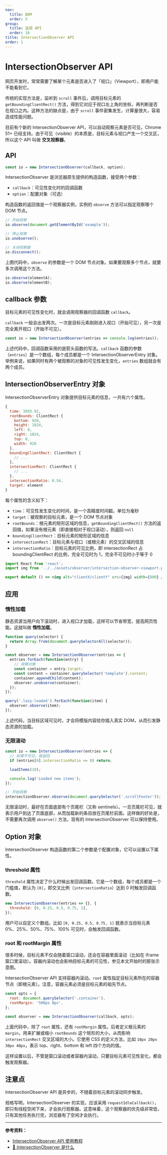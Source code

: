 ```yaml
---
nav:
  title: BOM
  order: 5
group:
  title: 监视 API
  order: 16
title: IntersectionObserver API
order: 1
---
```


# IntersectionObserver API

网页开发时，常常需要了解某个元素是否进入了「视口」（Viewport），即用户能不能看到它。

传统的实现方法是，监听到 `scroll` 事件后，调用目标元素的 `getBoundingClientRect()` 方法，得到它对应于视口左上角的坐标，再判断是否在视口之内。这种方法的缺点是，由于 `scroll` 事件密集发生，计算量很大，容易造成性能问题。

目前有个新的 IntersectionObserver API，可以自动观察元素是否可见，Chrome 51+ 已经支持。由于可见（visible）的本质是，目标元素与视口产生一个交叉区，所以这个 API 叫做 **交叉视察器**。

## API

```js
const io = new IntersectionObserver(callback, option);
```

IntersectionObserver 是浏览器原生提供的构造函数，接受两个参数：

- `callback`：可见性变化时的回调函数
- `option`：配置对象（可选）

构造函数的返回值是一个观察器实例，实例的 `observe` 方法可以指定观察哪个 DOM 节点。

```js
// 开始观察
io.observe(document.getElementById('example'));

// 停止观察
io.unobserve();

// 关闭观察器
io.disconnect();
```

上图代码中，`observe` 的参数是一个 DOM 节点对象。如果要观察多个节点，就要多次调用这个方法。

```js
io.observe(elementA);
io.observe(elementB);
```

## callback 参数

目标元素的可见性变化时，就会调用观察器的回调函数 `callback`。

`callback` 一般会出发两次。一次是目标元素刚刚进入视口（开始可见），另一次是完全离开视口（开始不可见）。

```js
const io = new IntersectionObserver(entries => console.log(entries));
```

上述代码中，回调函数采用的是箭头函数的写法。`callback` 函数的参数（`entries`）是一个数组，每个成员都是一个 IntersectionObserverEntry 对象。举例来说，如果同时有两个被观察的对象的可见性发生变化，`entries` 数组就会有两个成员。

## IntersectionObserverEntry 对象

IntersectionObserverEntry 对象提供目标元素的信息，一共有六个属性。

```js
{
  time: 3893.92,
  rootBounds: ClientRect {
    bottom: 920,
    height: 1024,
    left: 0,
    right: 1024,
    top: 0,
    width: 920
  },
  boundingClientRect: ClientRect {
    // ...
  },
  intersectionRect: ClientRect {
    // ...
  },
  intersectionRatio: 0.54,
  target: element
}
```

每个属性的含义如下：

- `time`：可见性发生变化的时间，是一个高精度时间戳，单位为毫秒
- `target`：被观察的目标元素，是一个 DOM 节点对象
- `rootBounds`：根元素的矩形区域的信息，`getBoundingClientRect()` 方法的返回值，如果没有根元素（即直接相对于视口滚动），则返回 `null`
- `boundingClientRect`：目标元素的矩形区域的信息
- `intersectionRect`：目标元素与视口（或根元素）的交叉区域的信息
- `intersectionRatio`：目标元素的可见比例，即 intersectionRect 占 boundingClientRect 的比例，完全可见时为 1，完全不可见时小于等于 0

```jsx | inline
import React from 'react';
import img from '../../assets/observer/intersection-observer-viewport.png';

export default () => <img alt="clientX/clientY" src={img} width={800} />;
```

## 应用

### 惰性加载

静态资源当用户向下滚动时，进入视口才加载，这样可以节省带宽，提高网页性能。这就叫做 **惰性加载**。

```js
function query(selector) {
  return Array.from(document.querySelectorAll(selector));
}

const observer = new IntersectionObserver(entries => {
  entries.forEach(function(entry) {
    // 观察对象
    const container = entry.target;
    const content = container.querySelector('template').content;
    container.appendChild(content);
    observer.unobserve(container);
  });
});

query('.lazy-loaded').forEach(function(item) {
  observer.observe(item);
});
```

上述代码，当目标区域可见时，才会将模版内容给你插入真实 DOM，从而引发静态资源的加载。

### 无限滚动

```js
const io = new IntersectionObserver(entries => {
  // 如果不可见，就返回
  if (entries[0].intersectionRatio <= 0) return;

  loadItems(10);

  console.log('Loaded new items');
});

// 开始观察
intersectionObserver.observe(document.querySelector('.scrollFooter'));
```

无限滚动时，最好在页面底部有个页尾栏（又称 sentinels）。一旦页尾栏可见，就表示用户到达了页面底部，从而加载新的条目放在页尾栏前面。这样做的好处是，不需要再次调用 `observe()` 方法，现有的 IntersectionObserver 可以保持使用。

## Option 对象

IntersectionObserver 构造函数的第二个参数是个配置对象，它可以设置以下属性。

### threshold 属性

`threshold` 属性决定了什么时候出发回调函数。它是一个数组，每个成员都是一个门槛值，默认为 `[0]`，即交叉比例（`intersectionRatio`）达到 0 时触发回调函数。

```js
new IntersectionObserver(entries => {}, {
  threshold: [0, 0.25, 0.5, 0.75, 1],
});
```

用户可以自定义个数组。比如 `[0, 0.25, 0.5, 0.75, 1]` 就表示当目标元素 0%、25%、50%、75%、100% 可见时，会触发回调函数。

### root 和 rootMargin 属性

很多时候，目标元素不仅会随着窗口滚动，还会在容器里面滚动（比如在 iframe 窗口里滚动）。容器内滚动也会影响目标元素的可见性，参见本文开始时的那张示意图。

IntersectionObserver API 支持容器内滚动。`root` 属性指定目标元素所在的容器节点（即根元素）。注意，容器元素必须是目标元素的祖先节点。

```js
const opts = {
  root: document.querySelector('.container'),
  rootMargin: '500px 0px',
};

const observer = new IntersectionObserver(callback, opts);
```

上面代码中，除了 `root` 属性，还有 `rootMargin` 属性。后者定义根元素的 `margin`，用来扩展或缩小 `rootBounds` 这个矩形的大小，从而影响 `intersectionRect` 交叉区域的大小。它使用 CSS 的定义方法，比如 `10px 20px 30px 40px`，表示 top、right、bottom 和 left 四个方向的值。

这样设置以后，不管是窗口滚动或者容器内滚动，只要目标元素可见性变化，都会触发观察器。

## 注意点

IntersectionObserver API 是异步的，不随着目标元素的滚动同步触发。

规格写明，IntersectionObserver 的实现，应该采用 `requestIdleCallback()`，即只有线程空闲下来，才会执行观察器。这意味着，这个观察器的优先级非常低，只有其他任务执行完，浏览器有了空闲才会执行。

---

**参考资料：**

- [IntersectionObserver API 使用教程](http://www.ruanyifeng.com/blog/2016/11/intersectionobserver_api.html)
- [📝 IntersectionObserver 是什么](https://segmentfault.com/a/1190000021069054)
